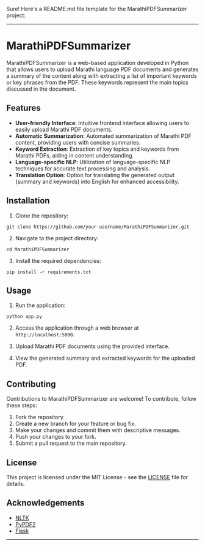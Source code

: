 Sure! Here's a README.md file template for the MarathiPDFSummarizer project:

---

# MarathiPDFSummarizer

MarathiPDFSummarizer is a web-based application developed in Python that allows users to upload Marathi language PDF documents and generates a summary of the content along with extracting a list of important keywords or key phrases from the PDF. These keywords represent the main topics discussed in the document.

## Features

- **User-friendly Interface**: Intuitive frontend interface allowing users to easily upload Marathi PDF documents.
- **Automatic Summarization**: Automated summarization of Marathi PDF content, providing users with concise summaries.
- **Keyword Extraction**: Extraction of key topics and keywords from Marathi PDFs, aiding in content understanding.
- **Language-specific NLP**: Utilization of language-specific NLP techniques for accurate text processing and analysis.
- **Translation Option**: Option for translating the generated output (summary and keywords) into English for enhanced accessibility.

## Installation

1. Clone the repository:

```
git clone https://github.com/your-username/MarathiPDFSummarizer.git
```

2. Navigate to the project directory:

```
cd MarathiPDFSummarizer
```

3. Install the required dependencies:

```
pip install -r requirements.txt
```

## Usage

1. Run the application:

```
python app.py
```

2. Access the application through a web browser at `http://localhost:5000`.

3. Upload Marathi PDF documents using the provided interface.

4. View the generated summary and extracted keywords for the uploaded PDF.

## Contributing

Contributions to MarathiPDFSummarizer are welcome! To contribute, follow these steps:

1. Fork the repository.
2. Create a new branch for your feature or bug fix.
3. Make your changes and commit them with descriptive messages.
4. Push your changes to your fork.
5. Submit a pull request to the main repository.

## License

This project is licensed under the MIT License - see the [LICENSE](LICENSE) file for details.

## Acknowledgements

- [NLTK](https://www.nltk.org/)
- [PyPDF2](https://pythonhosted.org/PyPDF2/)
- [Flask](https://flask.palletsprojects.com/)

---